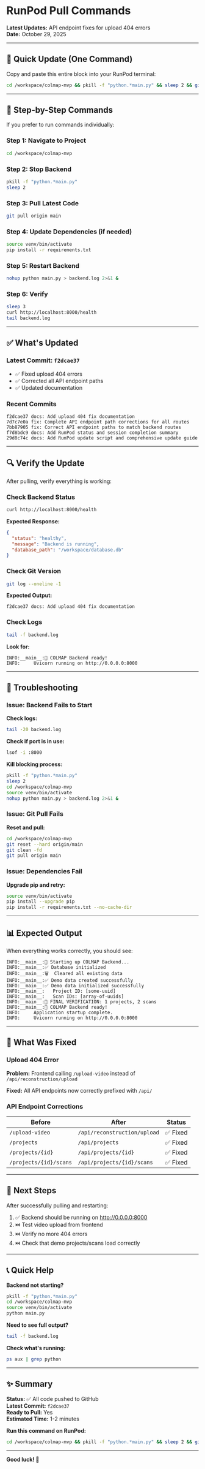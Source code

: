 # RunPod Pull Commands

**Latest Updates:** API endpoint fixes for upload 404 errors  
**Date:** October 29, 2025

---

## 🚀 Quick Update (One Command)

Copy and paste this entire block into your RunPod terminal:

```bash
cd /workspace/colmap-mvp && pkill -f "python.*main.py" && sleep 2 && git pull origin main && source venv/bin/activate && pip install -q -r requirements.txt && nohup python main.py > backend.log 2>&1 & sleep 3 && tail backend.log && echo "✅ Backend restarted successfully"
```

---

## 📝 Step-by-Step Commands

If you prefer to run commands individually:

### Step 1: Navigate to Project
```bash
cd /workspace/colmap-mvp
```

### Step 2: Stop Backend
```bash
pkill -f "python.*main.py"
sleep 2
```

### Step 3: Pull Latest Code
```bash
git pull origin main
```

### Step 4: Update Dependencies (if needed)
```bash
source venv/bin/activate
pip install -r requirements.txt
```

### Step 5: Restart Backend
```bash
nohup python main.py > backend.log 2>&1 &
```

### Step 6: Verify
```bash
sleep 3
curl http://localhost:8000/health
tail backend.log
```

---

## ✅ What's Updated

### Latest Commit: `f2dcae37`
- ✅ Fixed upload 404 errors
- ✅ Corrected all API endpoint paths
- ✅ Updated documentation

### Recent Commits
```
f2dcae37 docs: Add upload 404 fix documentation
7d7c7e0a fix: Complete API endpoint path corrections for all routes
7bb87905 fix: Correct API endpoint paths to match backend routes
f7d8bdc9 docs: Add RunPod status and session completion summary
29d8c74c docs: Add RunPod update script and comprehensive update guide
```

---

## 🔍 Verify the Update

After pulling, verify everything is working:

### Check Backend Status
```bash
curl http://localhost:8000/health
```

**Expected Response:**
```json
{
  "status": "healthy",
  "message": "Backend is running",
  "database_path": "/workspace/database.db"
}
```

### Check Git Version
```bash
git log --oneline -1
```

**Expected Output:**
```
f2dcae37 docs: Add upload 404 fix documentation
```

### Check Logs
```bash
tail -f backend.log
```

**Look for:**
```
INFO:__main__:🎯 COLMAP Backend ready!
INFO:     Uvicorn running on http://0.0.0.0:8000
```

---

## 🐛 Troubleshooting

### Issue: Backend Fails to Start

**Check logs:**
```bash
tail -20 backend.log
```

**Check if port is in use:**
```bash
lsof -i :8000
```

**Kill blocking process:**
```bash
pkill -f "python.*main.py"
sleep 2
cd /workspace/colmap-mvp
source venv/bin/activate
nohup python main.py > backend.log 2>&1 &
```

### Issue: Git Pull Fails

**Reset and pull:**
```bash
cd /workspace/colmap-mvp
git reset --hard origin/main
git clean -fd
git pull origin main
```

### Issue: Dependencies Fail

**Upgrade pip and retry:**
```bash
source venv/bin/activate
pip install --upgrade pip
pip install -r requirements.txt --no-cache-dir
```

---

## 📊 Expected Output

When everything works correctly, you should see:

```
INFO:__main__:🚀 Starting up COLMAP Backend...
INFO:__main__:✅ Database initialized
INFO:__main__:🗑️  Cleared all existing data
INFO:__main__:✅ Demo data created successfully
INFO:__main__:✅ Demo data initialized successfully
INFO:__main__:   Project ID: [some-uuid]
INFO:__main__:   Scan IDs: [array-of-uuids]
INFO:__main__:🎯 FINAL VERIFICATION: 1 projects, 2 scans
INFO:__main__:🎯 COLMAP Backend ready!
INFO:     Application startup complete.
INFO:     Uvicorn running on http://0.0.0.0:8000
```

---

## 🎯 What Was Fixed

### Upload 404 Error
**Problem:** Frontend calling `/upload-video` instead of `/api/reconstruction/upload`

**Fixed:** All API endpoints now correctly prefixed with `/api/`

### API Endpoint Corrections
| Before | After | Status |
|--------|-------|--------|
| `/upload-video` | `/api/reconstruction/upload` | ✅ Fixed |
| `/projects` | `/api/projects` | ✅ Fixed |
| `/projects/{id}` | `/api/projects/{id}` | ✅ Fixed |
| `/projects/{id}/scans` | `/api/projects/{id}/scans` | ✅ Fixed |

---

## 🔄 Next Steps

After successfully pulling and restarting:

1. ✅ Backend should be running on http://0.0.0.0:8000
2. ⏭️ Test video upload from frontend
3. ⏭️ Verify no more 404 errors
4. ⏭️ Check that demo projects/scans load correctly

---

## 📞 Quick Help

**Backend not starting?**
```bash
pkill -f "python.*main.py"
cd /workspace/colmap-mvp
source venv/bin/activate
python main.py
```

**Need to see full output?**
```bash
tail -f backend.log
```

**Check what's running:**
```bash
ps aux | grep python
```

---

## ✨ Summary

**Status:** ✅ All code pushed to GitHub  
**Latest Commit:** `f2dcae37`  
**Ready to Pull:** Yes  
**Estimated Time:** 1-2 minutes

**Run this command on RunPod:**
```bash
cd /workspace/colmap-mvp && pkill -f "python.*main.py" && sleep 2 && git pull origin main && source venv/bin/activate && nohup python main.py > backend.log 2>&1 & sleep 3 && curl http://localhost:8000/health
```

---

**Good luck! 🚀**

